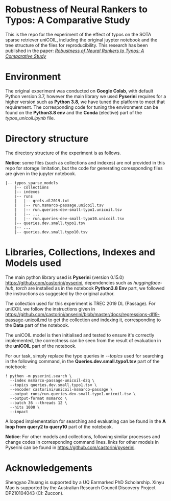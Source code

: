 # Robustness of Neural Rankers to Typos: A Comparative Study

This is the repo for the experiment of the effect of typos on the SOTA sparse retriever uniCOIL, including the original juypter notebook and the tree structure of the files for reproducibility. This research has been published in the paper: [*Robustness of Neural Rankers to Typos: A Comparative Study*](https://ielab.io/publications/adcs2022-typos/adcs2022-comparative-study.pdf)

# Environment
The original experiment was conducted on **Google Colab**, with default Python version 3.7, however the main library we used **Pyserini** requires for a higher version such as **Python 3.8**, we have tuned the platform to meet that requirement. The corresponding code for tuning the environment can be found on the **Python3.8 env** and the **Conda** (elective) part of the *typos_unicoil.ipynb* file.

# Directory structure
The directory structure of the experiment is as follows. 

**Notice**: some files (such as collections and indexes) are not provided in this repo for storage limitation, but the code for generating coressponding files are given in the jupyter notebook.
```
|-- typos_sparse_models
    |-- collections
    |-- indexes
    |-- runs
    |   |-- qrels.dl2019.txt
    |   |-- run.msmarco-passage.unicoil.tsv
    |   |-- run.queries-dev-small-typo1.unicoil.tsv
    |   |-- ...
    |   |-- run.queries-dev-small-typo10.unicoil.tsv
    |-- queries.dev.small.typo1.tsv
    |-- ...
    |-- queries.dev.small.typo10.tsv
```

# Libraries, Collections, Indexes and Models used 
The main python library used is **Pyserini** (version 0.15.0) https://github.com/castorini/pyserini, dependencies such as *huggingface-hub*, *torch* are installed as in the notebook **Python3.8 Env** part, we followed the instructions as suggested by the original author.

The collection used for this experiment is TREC 2019 DL (Passage). For uniCOIL we follow the instructions given in https://github.com/castorini/anserini/blob/master/docs/regressions-dl19-passage-unicoil.md to get the collection and indexing it, corresponding to the **Data** part of the notebook. 

The uniCOIL model is then initialised and tested to ensure it's correctly implemented, the correctness can be seen from the result of evaluation in the **uniCOIL** part of the notebook.

For our task, simply replace the typo queries in *--topics* used for searching in the following command, in the **Queries.dev.small.typo1.tsv** part of the notebook:
```
! python -m pyserini.search \
  --index msmarco-passage-unicoil-d2q \
  --topics queries.dev.small.typo1.tsv \
  --encoder castorini/unicoil-msmarco-passage \
  --output runs/run.queries-dev-small-typo1.unicoil.tsv \
  --output-format msmarco \
  --batch 36 --threads 12 \
  --hits 1000 \
  --impact
 ```
 
 A looped implementation for searching and evaluating can be found in the **A loop from query2 to query10** part of the notebook.
 
 **Notice**:
 For other models and collections, following similar processes and change codes in corresponding command lines.
 links for other models in Pyserini can be found in https://github.com/castorini/pyserini.



# Acknowledgements
Shengyao Zhuang is supported by a UQ Earmarked PhD Scholarship. Xinyu Mao is supported by the Australian Research Council Discovery Project DP210104043 (CI: Zuccon).

